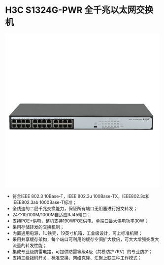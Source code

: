 # H3C S1324G-PWR 全千兆以太网交换机

![H3C-S1324G-PWR](assets/H3C-S1324G-PWR.png)

- 符合IEEE 802.3 10Base-T，IEEE 802.3u 100Base-TX，IEEE802.3x和IEEE802.3ab 1000Base-T标准；
- 全线速的二层千兆交换能力，保证所有端口无阻塞进行报文转发；
- 24个10/100M/1000M自适应RJ45端口；
- 支持POE+供电，整机支持190WPOE供电，单端口最大供电功率30W；
- 采用存储转发的交换机制；
- 内置通用电源，1U铁壳，19英寸机箱，工业级设计，可上标准机架；
- 采用共享缓存架构，每个端口可利用的缓存空间扩大数倍，可大大增强突发大流量的转发性能；
- 集成专业级防雷电路，可提供防雷等级4级（共模防护7KV）的专业防护；
- 支持三级拨码开关，标准交换、网络克隆、汇聚上联三种工作模式；
